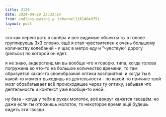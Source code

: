 ```yaml
---
title: 2120
date: 2024-04-29 23:33:14
from: endless шизing ⍼ (channel1162404975)
layout: post
---
```


это как переиграть в сапёра и все видимые объекты ты в голове группируешь 3х3 словно. ещё я стал чувствителен к очень большому количеству колебаний - я щас в метро еду и "чувствую" дорогу (рельсы) по которой он едет.

я не знаю, андерстенд ми вы вообще что я говорю. типа, когда голова погружена во что-то на большое количество времени, то там образуется какая-то своеобразная оптика восприятия. и когда ты в какой-то момент выходишь из деятельности - по какой-то причине твой мозг обрабатывает всё происходящее через ту оптику, забывая что деятельность и контекст уже вообще-то иной.

ну база - когда у тебя в руках молоток, всё вокруг кажется гвоздём. но даже если ты отложишь молоток, то некоторое время ещё будешь видеть эти гвозди
